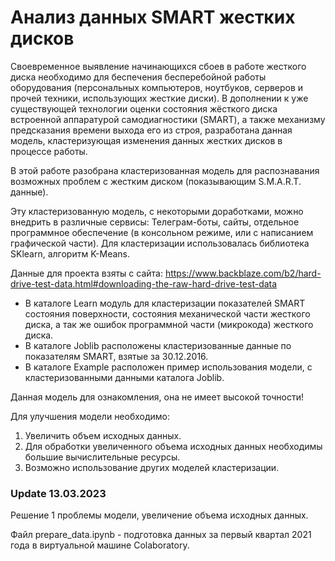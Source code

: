 # Анализ данных SMART жестких дисков

Своевременное выявление начинающихся сбоев в работе жесткого диска необходимо для беспечения бесперебойной работы оборудования (персональных компьютеров, ноутбуков, серверов и прочей техники, использующих жесткие диски). В дополнении к уже существующей технологии оценки состояния жёсткого диска встроенной аппаратурой самодиагностики (SMART), а также механизму предсказания времени выхода его из строя, разработана данная модель, кластеризующая изменения данных жестких дисков в процессе работы.

В этой работе разобрана кластеризованная модель для распознавания возможных проблем с жестким диском (показывающим S.M.A.R.T. данные).

Эту кластеризованную модель, с некоторыми доработками, можно внедрить в различные сервисы: Телеграм-боты, сайты, отдельное программное обеспечение (в консольном режиме, или с написанием графической части).
Для кластеризации использовалась библиотека SKlearn, алгоритм K-Means.


Данные для проекта взяты с сайта:
https://www.backblaze.com/b2/hard-drive-test-data.html#downloading-the-raw-hard-drive-test-data

* В каталоге Learn модуль для кластеризации показателей SMART состояния поверхности, состояния механической части жесткого диска, а так же ошибок программной части (микрокода) жесткого диска.
* В каталоге Joblib расположены кластеризованные данные по показателям SMART, взятые за 30.12.2016.
* В каталоге Example расположен пример использования модели, с кластеризованными данными каталога Joblib.

Данная модель для ознакомления, она не имеет высокой точности!

Для улучшения модели необходимо:
1. Увеличить объем исходных данных.
2. Для обработки увеличенного объема исходных данных необходимы большие вычислительные ресурсы.
3. Возможно использование других моделей кластеризации.


### **Update 13.03.2023**

Решение 1 проблемы модели, увеличение объема исходных данных.

Файл prepare_data.ipynb - подготовка данных за первый квартал 2021 года в виртуальной машине Colaboratory.
